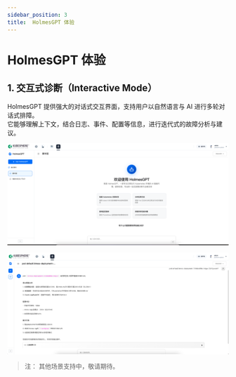 ```yaml
---
sidebar_position: 3
title:  HolmesGPT 体验
---
```


# HolmesGPT 体验

## 1. 交互式诊断（Interactive Mode）

HolmesGPT 提供强大的对话式交互界面，支持用户以自然语言与 AI 进行多轮对话式排障。  
它能够理解上下文，结合日志、事件、配置等信息，进行迭代式的故障分析与建议。

![overview](./img/overview.png)

![interactive](./img/interactive.png)


> 注： 其他场景支持中，敬请期待。